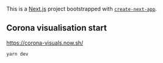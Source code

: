 This is a [Next.js](https://nextjs.org/) project bootstrapped with [`create-next-app`](https://github.com/zeit/next.js/tree/canary/packages/create-next-app).

##  Corona visualisation start

https://corona-visuals.now.sh/

```bash
yarn dev
```
